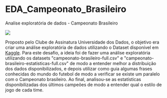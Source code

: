 # EDA_Campeonato_Brasileiro
Analise exploratória de dados - Campeonato Brasileiro

![](https://cdn.create.vista.com/api/media/small/150617900/stock-photo-soccer-ball-on-grass)

Proposto pelo Clube de Assinatura Universidade dos Dados, o objetivo era criar uma análise exploratória de dados utilizando o Dataset disponível em [Kaggle](https://www.kaggle.com/datasets/adaoduque/campeonato-brasileiro-de-futebol?select=campeonato-brasileiro-gols.csv). Para este desafio, a ideia foi de fazer uma análise exploratória utilizando os datasets "campeonato-brasileiro-full.csv" e "campeonato-brasileiro-estatisticas-full.csv" de modo a entender melhor a distribuição dos dados disponibilizados, e depois utilizar como guia algumas frases conhecidas do mundo do futebol de modo a verificar se existe um paralelo com o Campeonato brasileiro. Ao final, analisou-se as estatísticas disponibilizadas dos últimos campeões de modo a entender qual o estilo de jogo de cada time.
